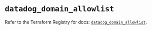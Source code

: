 # `datadog_domain_allowlist`

Refer to the Terraform Registry for docs: [`datadog_domain_allowlist`](https://registry.terraform.io/providers/datadog/datadog/3.48.0/docs/resources/domain_allowlist).
